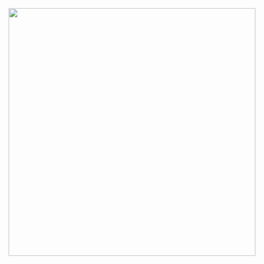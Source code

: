 <div id="header" align="center">
  <img src="https://25.media.tumblr.com/605c7d9957909205baf68f7db55793ab/tumblr_mt6hmoX7VV1s5jjtzo1_500.gif](https://i.pinimg.com/originals/ed/76/df/ed76df1b5da78ca7317a01cf9a648d0c.gif)https://i.pinimg.com/originals/ed/76/df/ed76df1b5da78ca7317a01cf9a648d0c.gif" width="500"/>
</div>
